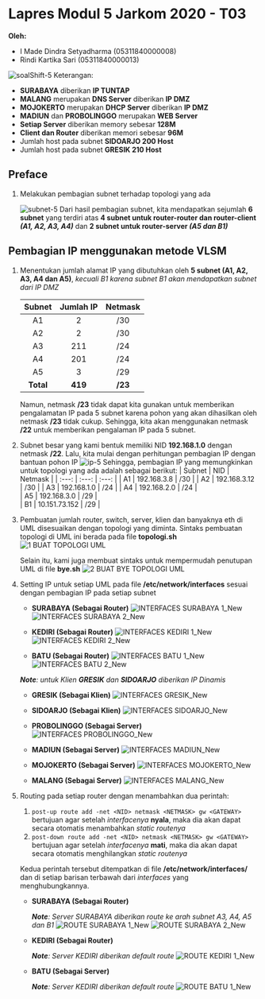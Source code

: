 # Lapres Modul 5 Jarkom 2020 - T03
**Oleh:**
- I Made Dindra Setyadharma (05311840000008)
- Rindi Kartika Sari (05311840000013)

![soalShift-5](https://user-images.githubusercontent.com/49342639/103074430-25039900-45fc-11eb-9397-bd2b275280cb.PNG)
Keterangan:
- **SURABAYA** diberikan **IP TUNTAP**
- **MALANG** merupakan **DNS Server** diberikan **IP DMZ**
- **MOJOKERTO** merupakan **DHCP Server** diberikan **IP DMZ**
- **MADIUN** dan **PROBOLINGGO** merupakan **WEB Server**
- **Setiap Server** diberikan memory sebesar **128M**
- **Client dan Router** diberikan memori sebesar **96M**
- Jumlah host pada subnet **SIDOARJO 200 Host**
- Jumlah host pada subnet **GRESIK 210 Host**

## Preface
1. Melakukan pembagian subnet terhadap topologi yang ada
   
   ![subnet-5](https://user-images.githubusercontent.com/49342639/103075251-cc350000-45fd-11eb-9490-7b652539656a.PNG)
   Dari hasil pembagian subnet, kita mendapatkan sejumlah **6 subnet** yang terdiri atas **4 subnet untuk router-router dan router-client _(A1, A2, A3, A4)_**  dan **2 subnet untuk router-server _(A5 dan B1)_**

## Pembagian IP menggunakan metode VLSM
1. Menentukan jumlah alamat IP yang dibutuhkan oleh **5 subnet (A1, A2, A3, A4 dan A5)**, _kecuali B1 karena subnet B1 akan mendapatkan subnet dari IP DMZ_
   
   | Subnet | Jumlah IP | Netmask |
   | :---:  | :---:     | :---:   |
   | A1     | 2         | /30     |
   | A2     | 2         | /30     |
   | A3     | 211       | /24     | 
   | A4     | 201       | /24     |  
   | A5     | 3         | /29     |     
   | **Total**   | **419**   | **/23**     |   

   Namun, netmask **/23** tidak dapat kita gunakan untuk memberikan pengalamatan IP pada 5 subnet karena pohon yang akan dihasilkan oleh netmask **/23** tidak cukup. Sehingga, kita akan menggunakan netmask **/22** untuk memberikan pengalaman IP pada 5 subnet.

2. Subnet besar yang kami bentuk memiliki NID **192.168.1.0** dengan netmask **/22**. Lalu, kita mulai dengan perhitungan pembagian IP dengan bantuan pohon IP
   ![ip-5](https://user-images.githubusercontent.com/49342639/103080599-bbd65280-4608-11eb-8046-b6092190b145.PNG)
   Sehingga, pembagian IP yang memungkinkan untuk topologi yang ada adalah sebagai berikut:
    | Subnet | NID             | Netmask |
   | :---:  | :---:           | :---:   |
   | A1     | 192.168.3.8     | /30     |
   | A2     | 192.168.3.12    | /30     |
   | A3     | 192.168.1.0     | /24     | 
   | A4     | 192.168.2.0     | /24     |  
   | A5     | 192.168.3.0     | /29     |  
   | B1     | 10.151.73.152   | /29     | 
3. Pembuatan jumlah router, switch, server, klien dan banyaknya eth di UML disesuaikan dengan topologi yang diminta.
   Sintaks pembuatan topologi di UML ini berada pada file **topologi.sh**
   ![1  BUAT TOPOLOGI UML](https://user-images.githubusercontent.com/49342639/103081077-c218fe80-4609-11eb-90bb-ea4bf5fef70f.PNG)

   Selain itu, kami juga membuat sintaks untuk mempermudah penutupan UML di file **bye.sh**
   ![2  BUAT BYE TOPOLOGI UML](https://user-images.githubusercontent.com/49342639/103088520-b0415680-461d-11eb-9009-79e0825e8878.PNG)
4. Setting IP untuk setiap UML pada file **/etc/network/interfaces** sesuai dengan pembagian IP pada setiap subnet
   - **SURABAYA (Sebagai Router)**
    ![INTERFACES SURABAYA 1_New](https://user-images.githubusercontent.com/49342639/103094926-77ab7800-4631-11eb-8bd2-fbfa6a7c40a2.PNG)
    ![INTERFACES SURABAYA 2_New](https://user-images.githubusercontent.com/49342639/103095015-b2151500-4631-11eb-9ec0-02715b414e4e.PNG)

   - **KEDIRI (Sebagai Router)**
    ![INTERFACES KEDIRI 1_New](https://user-images.githubusercontent.com/49342639/103107702-57041200-4673-11eb-891c-87edbee6c369.PNG)
    ![INTERFACES KEDIRI 2_New](https://user-images.githubusercontent.com/49342639/103107703-59ff0280-4673-11eb-8f98-af4631be5030.PNG)

   - **BATU (Sebagai Router)**
    ![INTERFACES BATU 1_New](https://user-images.githubusercontent.com/49342639/103107740-c1b54d80-4673-11eb-9f4f-dafe659be1ca.PNG)
    ![INTERFACES BATU 2_New](https://user-images.githubusercontent.com/49342639/103107742-c417a780-4673-11eb-83f0-57461786f8db.PNG)

   _**Note**: untuk Klien **GRESIK** dan **SIDOARJO** diberikan IP Dinamis_
   - **GRESIK (Sebagai Klien)**
    ![INTERFACES GRESIK_New](https://user-images.githubusercontent.com/49342639/103107822-967f2e00-4674-11eb-8709-4f9d66fe3bd9.PNG)

   - **SIDOARJO (Sebagai Klien)**
    ![INTERFACES SIDOARJO_New](https://user-images.githubusercontent.com/49342639/103107826-a39c1d00-4674-11eb-86ec-e0bc8a69ca76.PNG)

   - **PROBOLINGGO (Sebagai Server)**
    ![INTERFACES PROBOLINGGO_New](https://user-images.githubusercontent.com/49342639/103107850-f07ff380-4674-11eb-9e73-53faddeea72a.PNG)

   - **MADIUN (Sebagai Server)**
    ![INTERFACES MADIUN_New](https://user-images.githubusercontent.com/49342639/103107853-fbd31f00-4674-11eb-8702-07b6c10b7458.PNG)

   - **MOJOKERTO (Sebagai Server)**
    ![INTERFACES MOJOKERTO_New](https://user-images.githubusercontent.com/49342639/103107871-2f15ae00-4675-11eb-93b6-fdb6f3bd6af9.PNG)

   - **MALANG (Sebagai Server)**
    ![INTERFACES MALANG_New](https://user-images.githubusercontent.com/49342639/103107875-3a68d980-4675-11eb-90df-839c277c57ca.PNG)

5. Routing pada setiap router dengan menambahkan dua perintah:
   1) ```post-up route add -net <NID> netmask <NETMASK> gw <GATEWAY>``` bertujuan agar  setelah *interfacenya* **nyala**, maka dia akan dapat secara otomatis menambahkan *static routenya*
   2) ```post-down route add -net <NID> netmask <NETMASK> gw <GATEWAY>``` bertujuan agar  setelah *interfacenya* **mati**, maka dia akan dapat secara otomatis menghilangkan *static routenya*
   
   Kedua perintah tersebut ditempatkan di file **/etc/network/interfaces/** dan di setiap barisan terbawah dari _interfaces_ yang menghubungkannya.

   - **SURABAYA (Sebagai Router)**
    
      _**Note**: Server SURABAYA diberikan route ke arah subnet A3, A4, A5 dan B1_
      ![ROUTE SURABAYA 1_New](https://user-images.githubusercontent.com/49342639/103107988-0346f800-4676-11eb-90ac-2fb9ffee1ada.PNG)
      ![ROUTE SURABAYA 2_New](https://user-images.githubusercontent.com/49342639/103107989-05a95200-4676-11eb-83be-cddffeb6f80f.PNG)

   - **KEDIRI (Sebagai Router)**
   
     _**Note**: Server KEDIRI diberikan default route_
     ![ROUTE KEDIRI 1_New](https://user-images.githubusercontent.com/49342639/103108035-8d8f5c00-4676-11eb-9a1a-989c429e3dd7.PNG)

   - **BATU (Sebagai Server)**
   
      _**Note**: Server KEDIRI diberikan default route_
      ![ROUTE BATU 1_New](https://user-images.githubusercontent.com/49342639/103108063-c4657200-4676-11eb-8149-6e91a0b72020.PNG)




